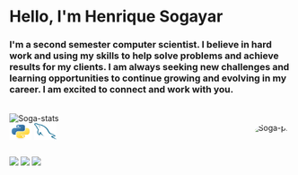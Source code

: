 <h1>Hello, I'm Henrique Sogayar</h1> 
<h3>I'm a second semester computer scientist. I believe in hard work and using my skills to help solve problems and achieve results for my clients. I am always seeking new challenges and learning opportunities to continue growing and evolving in my career. I am excited to connect and work with you.</h3>
<div style="display: inline_block"><br>
  <div>
  <img alt="Soga-stats" height="180em" src="https://github-readme-stats.vercel.app/api?username=sogayar&show_icons=true&theme=dark&include_all_commits=true&count_private-true">
  </div>
  <img align="center" alt="Soga-Python" height="30" width="40" src="https://raw.githubusercontent.com/devicons/devicon/master/icons/python/python-original.svg">
  <img align="center" alt="Soga-MySQL" height="30" width="40" src="https://raw.githubusercontent.com/devicons/devicon/master/icons/mysql/mysql-original.svg">
  
  <img align="right" alt="Soga-pic" height="150" style="border-radius:50px;" src="https://media.licdn.com/dms/image/D4E03AQGndnCKEX0J9A/profile-displayphoto-shrink_200_200/0/1663899384067?e=1681344000&v=beta&t=2BF5M5FvLjqO_6Crty9LD5paY0okoxw9uYwArrx1ilE">
</div>
  
  ##
 
<div> 
  <a href="https://www.instagram.com/costelaa._" target="_blank"><img src="https://img.shields.io/badge/-Instagram-%23E4405F?style=for-the-badge&logo=instagram&logoColor=white" target="_blank"></a>
 <a href="https://discord.gg/BsRjgYD5jk" target="_blank"><img src="https://img.shields.io/badge/Discord-7289DA?style=for-the-badge&logo=discord&logoColor=white" target="_blank"></a>
  <a href="https://www.linkedin.com/in/henrique-sogayar-293bab1ba" target="_blank"><img src="https://img.shields.io/badge/-LinkedIn-%230077B5?style=for-the-badge&logo=linkedin&logoColor=white" target="_blank"></a>
</div>


